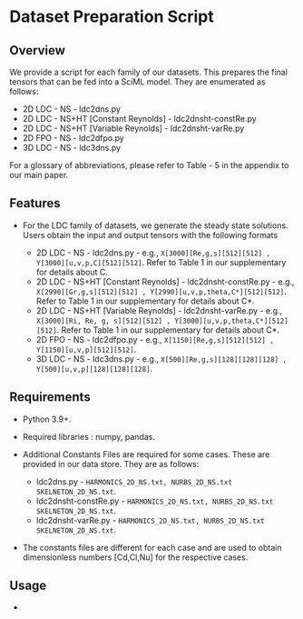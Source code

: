 # Dataset Preparation Script

## Overview
We provide a script for each family of our datasets. This prepares the final tensors that can be fed into a SciML model. They are enumerated as follows:

- 2D LDC - NS - ldc2dns.py
- 2D LDC - NS+HT [Constant Reynolds] - ldc2dnsht-constRe.py
- 2D LDC - NS+HT [Variable Reynolds] - ldc2dnsht-varRe.py
- 2D FPO - NS - ldc2dfpo.py
- 3D LDC - NS - ldc3dns.py

For a glossary of abbreviations, please refer to Table - 5 in the appendix to our main paper.

## Features

-  For the LDC family of datasets, we generate the steady state solutions. Users obtain the input and output tensors with the following formats

	- 2D LDC - NS - ldc2dns.py - e.g., ```X[3000][Re,g,s][512][512] , Y[3000][u,v,p,C][512][512]```. Refer to Table 1 in our supplementary for details about C.
	- 2D LDC - NS+HT [Constant Reynolds] - ldc2dnsht-constRe.py - e.g., ```X[2990][Gr,g,s][512][512] , Y[2990][u,v,p,theta,C*][512][512]```. Refer to Table 1 in our supplementary for details about C*.
	- 2D LDC - NS+HT [Variable Reynolds] - ldc2dnsht-varRe.py - e.g., ```X[3000][Ri, Re, g, s][512][512] , Y[3000][u,v,p,theta,C*][512][512]```. Refer to Table 1 in our supplementary for details about C*.
	- 2D FPO - NS - ldc2dfpo.py - e.g., ```X[1150][Re,g,s][512][512] , Y[1150][u,v,p][512][512]```.
	- 3D LDC - NS - ldc3dns.py - e.g., ```X[500][Re,g,s][128][128][128] , Y[500][u,v,p][128][128][128]```.

## Requirements

- Python 3.9+.
- Required libraries : numpy, pandas.
- Additional Constants Files are required for some cases. These are provided in our data store. They are as follows:
	- ldc2dns.py - ```HARMONICS_2D_NS.txt, NURBS_2D_NS.txt SKELNETON_2D_NS.txt```.
	- ldc2dnsht-constRe.py - ```HARMONICS_2D_NS.txt, NURBS_2D_NS.txt SKELNETON_2D_NS.txt```.
	- ldc2dnsht-varRe.py - ```HARMONICS_2D_NS.txt, NURBS_2D_NS.txt SKELNETON_2D_NS.txt```.

- The constants files are different for each case and are used to obtain dimensionless numbers [Cd,Cl,Nu] for the respective cases.

## Usage
-  


